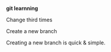 #
**git learnning**


Change third times

Create a new branch

Creating a new branch is quick & simple.